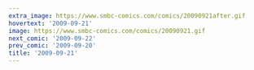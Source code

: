 ```yaml
---
extra_image: https://www.smbc-comics.com/comics/20090921after.gif
hovertext: '2009-09-21'
image: https://www.smbc-comics.com/comics/20090921.gif
next_comic: '2009-09-22'
prev_comic: '2009-09-20'
title: '2009-09-21'
---
```



